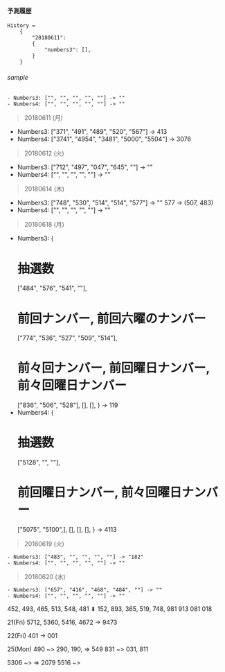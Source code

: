 #### 予測履歴

```
History =
    {
        "20180611":
        {
            "numbers3": [],
        }
    }
```

###### sample
```
- Numbers3: ["", "", "", "", ""] -> ""
- Numbers4: ["", "", "", "", ""] -> ""
```

> 20180611 (月)
- Numbers3: ["371", "491", "489", "520", "567"]       -> 413
- Numbers4: ["3741", "4954", "3481", "5000", "5504"]  -> 3076

> 20180612 (火)
- Numbers3: ["712", "497", "047", "645", ""] -> ""
- Numbers4: ["", "", "", "", ""] -> ""


> 20180614 (木)
- Numbers3: ["748", "530", "514", "514", "577"] -> ""
577 -> (507, 483)
- Numbers4: ["", "", "", "", ""] -> ""

> 20180618 (月)
- Numbers3: {
    # 抽選数
    ["484", "576", "541", ""],
    # 前回ナンバー, 前回六曜のナンバー
    ["774", "536", "527", "509", "514"],
    # 前々回ナンバー, 前回曜日ナンバー, 前々回曜日ナンバー
    ["836", "506", "528"],
    [],
    [],
} -> 119
- Numbers4: {
    # 抽選数
    ["5128", "", ""],
    # 前回曜日ナンバー, 前々回曜日ナンバー
    ["5075", "5100",],
    [],
    [],
    [],
} -> 4113


> 20180619 (火)
```
- Numbers3: ["483", "", "", "", ""] -> "182"
- Numbers4: ["", "", "", "", ""] -> ""
```

> 20180620 (水)
```
- Numbers3: ["657", "416", "468", "484", ""] -> ""
- Numbers4: ["", "", "", "", ""] -> ""
```

452, 493, 465, 513, 548, 481
⬇︎︎︎︎︎︎︎
152, 893, 365, 519, 748, 981
               913       081
                         018


21(Fri)
5712, 5360, 5416, 4672 -> 9473

22(Fri)
401 -> 001

25(Mon)
490 ~> 290, 190, => 549
831 ~> 031, 811

5306 ~> => 2079
5516 ~>
